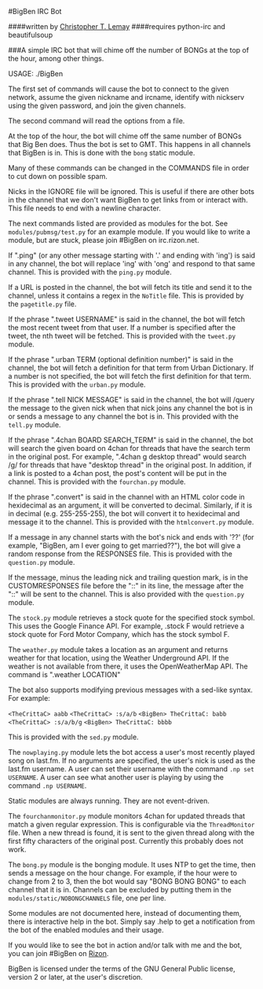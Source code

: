 #BigBen IRC Bot

####written by [Christopher T. Lemay](http://www.thecrittac.us)
####requires python-irc and beautifulsoup

###A simple IRC bot that will chime off the number of BONGs at the top of the hour, among other things.

USAGE: ./BigBen

The first set of commands will cause the bot to connect to the given network, assume the given
nickname and ircname, identify with nickserv using the given password, and join
the given channels.

The second command will read the options from a file.

At the top of the hour, the bot will chime off the same number of BONGs that Big
Ben does. Thus the bot is set to GMT. This happens in all channels that BigBen
is in. This is done with the `bong` static module.


Many of these commands can be changed in the COMMANDS file in order to cut down on possible spam.

Nicks in the IGNORE file will be ignored. This is useful if there are other
bots in the channel that we don't want BigBen to get links from or interact with. This file
needs to end with a newline character.


The next commands listed are provided as modules for the bot. See `modules/pubmsg/test.py`
for an example module. If you would like to write a module, but are stuck, please join #BigBen
on irc.rizon.net.

If ".ping" (or any other message starting with '.' and ending with 'ing') is said in any
channel, the bot will replace 'ing' with 'ong' and respond to that same channel. This is
provided with the `ping.py` module. 

If a URL is posted in the channel, the bot will fetch its title and send it to the
channel, unless it contains a regex in the `NoTitle` file. This is provided by the
`pagetitle.py` file.

If the phrase ".tweet USERNAME" is said in the channel, the bot will fetch the
most recent tweet from that user. If a number is specified after the tweet, the
nth tweet will be fetched. This is provided with the `tweet.py` module.

If the phrase ".urban TERM (optional definition number)" is said in the channel,
the bot will fetch a definition for that term from Urban Dictionary. If a number
is not specified, the bot will fetch the first definition for that term. This is
provided with the `urban.py` module.

If the phrase ".tell NICK MESSAGE" is said in the channel, the bot will /query
the message to the given nick when that nick joins any channel the bot is in or
sends a message to any channel the bot is in. This provided with the `tell.py`
module.

If the phrase ".4chan BOARD SEARCH_TERM" is said in the channel, the bot will
search the given board on 4chan for threads that have the search term in the
original post. For example, ".4chan g desktop thread" would search /g/ for
threads that have "desktop thread" in the original post. In addition, if a
link is posted to a 4chan post, the post's content will be put in the channel.
This is provided with the `fourchan.py` module. 

If the phrase ".convert" is said in the channel with an HTML color code in
hexidecimal as an argument, it will be converted to decimal. Similarly, if
it is in decimal (e.g. 255-255-255), the bot will convert it to hexidecimal
and message it to the channel. This is provided with the `htmlconvert.py` module.

If a message in any channel starts with the bot's nick and ends with '??' (for example,
"BigBen, am I ever going to get married??"), the bot will give a random response from the
RESPONSES file. This is provided with the `question.py` module.

If the message, minus the leading nick and trailing question mark, is in the
CUSTOMRESPONSES file before the "::" in its line, the message after the "::"
will be sent to the channel. This is also provided with the `question.py` module.

The `stock.py` module retrieves a stock quote for the specified stock symbol.
This uses the Google Finance API. For example, .stock F would retrieve a stock
quote for Ford Motor Company, which has the stock symbol F.

The `weather.py` module takes a location as an argument and returns weather for
that location, using the Weather Underground API. If the weather is not
available from there, it uses the OpenWeatherMap API. The command is
".weather LOCATION"

The bot also supports modifying previous messages with a sed-like syntax. For
example:

`<TheCrittaC> aabb`
`<TheCrittaC> :s/a/b`
`<BigBen> TheCrittaC: babb`
`<TheCrittaC> :s/a/b/g`
`<BigBen> TheCrittaC: bbbb`

This is provided with the `sed.py` module.

The `nowplaying.py` module lets the bot access a user's most recently played
song on last.fm. If no arguments are specified, the user's nick is used as
the last.fm username. A user can set their username with the command
`.np set USERNAME`. A user can see what another user is playing by using the
command `.np USERNAME`.

Static modules are always running. They are not event-driven.

The `fourchanmonitor.py` module monitors 4chan for updated threads that match
a given regular expression. This is configurable via the `ThreadMonitor` file.
When a new thread is found, it is sent to the given thread along with the first
fifty characters of the original post. Currently this probably does not work.

The `bong.py` module is the bonging module. It uses NTP to get the time, then 
sends a message on the hour change. For example, if the hour were to change from
2 to 3, then the bot would say "BONG BONG BONG" to each channel that it is in. 
Channels can be excluded by putting them in the `modules/static/NOBONGCHANNELS`
file, one per line.

Some modules are not documented here, instead of documenting them, there is
interactive help in the bot. Simply say .help to get a notification from the
bot of the enabled modules and their usage.

If you would like to see the bot in action and/or talk with me and the bot, you
can join #BigBen on [Rizon](irc://irc.rizon.net).

BigBen is licensed under the terms of the GNU General Public license, version
2 or later, at the user's discretion.
